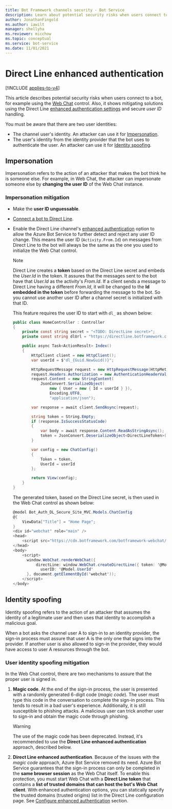 ```yaml
---
title: Bot Framework channels security - Bot Service
description: Learn about potential security risks when users connect to a bot using the allowed channels
author: JonathanFingold
ms.author: iawilt
manager: shellyha
ms.reviewer: micchow
ms.topic: conceptual
ms.service: bot-service
ms.date: 11/01/2021
---
```


# Direct Line enhanced authentication

[!INCLUDE [applies-to-v4](../includes/applies-to-v4-current.md)]

This article describes potential security risks when users connect to a bot, for example using the [Web Chat](../bot-service-channel-connect-webchat.md#embed-the-web-chat-control-in-a-web-page) control. Also, it shows mitigating solutions using the Direct Line [enhanced authentication settings](../bot-service-channel-connect-directline.md#configure-settings) and secure *user ID* handling.

You must be aware that there are two user identities:

- The channel user's identity. An attacker can use it for [Impersonation](#impersonation).
- The user's identity from the identity provider that the bot uses to authenticate the user. An attacker can use it for [Identity spoofing](#identity-spoofing).

<!-- Broken link: sample deleted. While waiting for the sample to be available, this paragraph has been commented out.  
The code in this article is based on the sample: [MVC DirectLine token controller](https://github.com/microsoft/BotBuilder-Samples/tree/main/experimental/DirectLineTokenSite). See the [Example](#example) section for more details.-->

<!-- Summarized from: https://blog.botframework.com/2018/09/25/enhanced-direct-line-authentication-features/ -->

## Impersonation

Impersonation refers to the action of an attacker that makes the bot think he is someone else. For example, in Web Chat, the attacker can impersonate someone else by **changing the user ID** of the Web Chat instance.

### Impersonation mitigation

- Make the **user ID unguessable**.
- [Connect a bot to Direct Line](../bot-service-channel-connect-directline.md).
- Enable the Direct Line channel's [enhanced authentication](../bot-service-channel-connect-directline.md#configure-settings) option to allow the Azure Bot Service to further detect and reject any user ID change. This means the user ID (`Activity.From.Id`) on messages from Direct Line to the bot will always be the same as the one you used to initialize the Web Chat control.

    > [!NOTE]
    > Direct Line creates a **token** based on the Direct Line secret and embeds the *User.Id* in the token.
    > It assures that the messages sent to the bot have that *User.Id* as the activity's *From.Id*. If a client sends a message to Direct Line having a different *From.Id*, it will be changed to the **Id embedded in the token** before forwarding the message to the bot. So you cannot use another user ID after a channel secret is initialized with that ID.

    This feature requires the user ID to start with `dl_` as shown below:

    <!-- Broken link: sample deleted. While waiting for the sample to be available, replaced by the online snippet below.  
    [!code-csharp[specify user ID](~/../botbuilder-samples/experimental/DirectLineTokenSite/Bot_Auth_DL_Secure_Site_MVC/Controllers/HomeController.cs?range=15-50&highlight=9)] -->

    ```csharp
    public class HomeController : Controller
    {
        private const string secret = "<TODO: DirectLine secret>";
        private const string dlUrl = "https://directline.botframework.com/v3/directline/tokens/generate";
    
        public async Task<ActionResult> Index()
        {
            HttpClient client = new HttpClient();
            var userId = $"dl_{Guid.NewGuid()}";
    
            HttpRequestMessage request = new HttpRequestMessage(HttpMethod.Post, dlUrl);
            request.Headers.Authorization = new AuthenticationHeaderValue("Bearer", secret);
            request.Content = new StringContent(
                JsonConvert.SerializeObject(
                    new { User = new { Id = userId } }),
                    Encoding.UTF8,
                    "application/json");
    
            var response = await client.SendAsync(request);
    
            string token = String.Empty;
            if (response.IsSuccessStatusCode)
            {
                var body = await response.Content.ReadAsStringAsync();
                token = JsonConvert.DeserializeObject<DirectLineToken>(body).token;
            }
    
            var config = new ChatConfig()
            {
                Token = token,
                UserId = userId
            };
    
            return View(config);
        }
    }    
    
    ```

    The generated token, based on the Direct Line secret, is then used in the Web Chat control as shown below:

    <!-- Broken link: sample deleted. While waiting for the sample to be available, replaced by the online snippet below.  
    [!code-csharp[specify token](~/../botbuilder-samples/experimental/DirectLineTokenSite/Bot_Auth_DL_Secure_Site_MVC/Views/Home/Index.cshtml?range=1-16&highlight=11-14)] -->

    ```csharp
    @model Bot_Auth_DL_Secure_Site_MVC.Models.ChatConfig
    @{
        ViewData["Title"] = "Home Page";
    }
    <div id="webchat" role="main" />
    <head>
        <script src="https://cdn.botframework.com/botframework-webchat/latest/webchat.js"></script>
    </head>
    <body>
        <script>
          window.WebChat.renderWebChat({
              directLine: window.WebChat.createDirectLine({ token: '@Model.Token' }),
                userID: '@Model.UserId'
          }, document.getElementById('webchat'));
        </script>
    </body>

    ```

## Identity spoofing

Identity spoofing refers to the action of an attacker that assumes the identity of a legitimate user and then uses that identity to accomplish a malicious goal.

When a bot asks the channel user A to sign-in to an identity provider, the sign-in process must assure that user A is the only one that signs into the provider. If another user is also allowed to sign-in the provider, they would have access to user A resources through the bot.

### User identity spoofing mitigation

In the Web Chat control, there are two mechanisms to assure that the proper user is signed in.

1. **Magic code**. At the end of the sign-in process, the user is presented with a randomly generated 6-digit code (*magic code*). The user must type this code in the conversation to complete the sign-in process. This tends to result in a bad user's experience. Additionally, it is still susceptible to phishing attacks. A malicious user can trick another user to sign-in and obtain the magic code through phishing.

    >[!WARNING]
    > The use of the magic code has been deprecated. Instead, it's recommended to use the **Direct Line enhanced authentication** approach, described below.

1. **Direct Line enhanced authentication**. Because of the issues with the *magic code* approach, Azure Bot Service removed its need. Azure Bot Service guarantees that the sign-in process can only be completed in the **same browser session** as the Web Chat itself.
To enable this protection, you must start Web Chat with a **Direct Line token** that contains a **list of trusted domains that can host the bot's Web Chat client**. With enhanced authentication options, you can statically specify the trusted domains (trusted origins) list in the Direct Line configuration page. See [Configure enhanced authentication](../bot-service-channel-connect-directline.md#configure-enhanced-authentication) section.

  <!-- Broken link: sample deleted. While waiting for the sample to be available, this section has been commented out. 
## Example

The code in this article is based on the sample: [MVC DirectLine token controller](https://github.com/microsoft/BotBuilder-Samples/tree/main/experimental/DirectLineTokenSite).

To run the example, perform the following steps:

1. If you do not have a bot, you can refer to the tutorial [Create a basic bot](bot-builder-tutorial-create-basic-bot.md) to create one.
1. Connect the Direct Line channel to the bot. Follow the steps described in the article [Connect a bot to Direct Line](../bot-service-channel-connect-directline.md).
1. When connecting the bot to the Direct Line, enable the [enhanced authentication](../bot-service-channel-connect-directline.md#configure-settings) option.
1. Copy and securely store the secret key.
1. Finally, assign the secret key in the `HomeController` class, as shown below.

    [!code-csharp[cs sample](~/../botbuilder-samples/experimental/DirectLineTokenSite/Bot_Auth_DL_Secure_Site_MVC/Controllers/HomeController.cs?range=15-19&highlight=3-4)]

    The example (client application) will use the secret key to ask Direct Line to issue a token. This token, along with the user ID, uniquely and securely identifies the user to allow the communication with the bot using the Web Chat control.
-->
